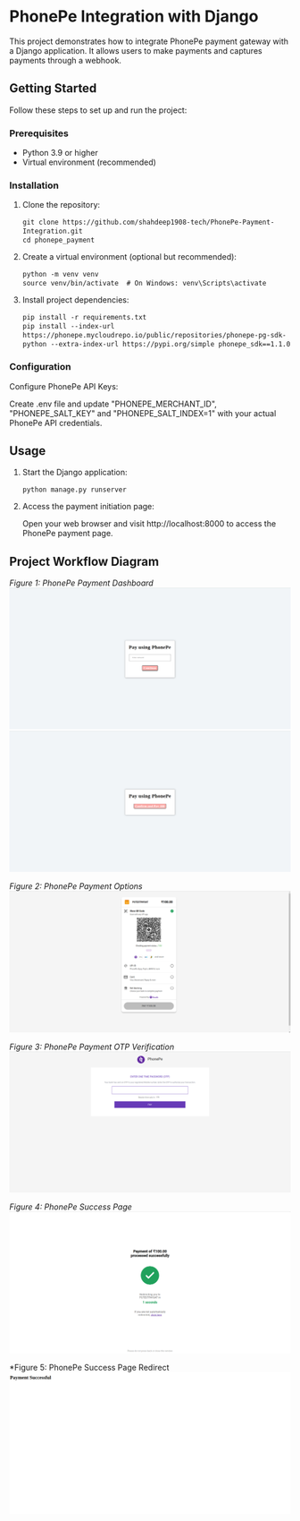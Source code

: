 # PhonePe Integration with Django

This project demonstrates how to integrate PhonePe payment gateway with a Django application. It allows users to make
payments and captures payments through a webhook.

## Getting Started

Follow these steps to set up and run the project:

### Prerequisites

- Python 3.9 or higher
- Virtual environment (recommended)

### Installation

1. Clone the repository:

   ```shell
   git clone https://github.com/shahdeep1908-tech/PhonePe-Payment-Integration.git
   cd phonepe_payment
   ```
2. Create a virtual environment (optional but recommended):
   ```shell
   python -m venv venv
   source venv/bin/activate  # On Windows: venv\Scripts\activate
   ```

3. Install project dependencies:
   ```shell
   pip install -r requirements.txt
   pip install --index-url https://phonepe.mycloudrepo.io/public/repositories/phonepe-pg-sdk-python --extra-index-url https://pypi.org/simple phonepe_sdk==1.1.0
   ```

### Configuration

Configure PhonePe API Keys:

Create .env file and update "PHONEPE_MERCHANT_ID", "PHONEPE_SALT_KEY" and "PHONEPE_SALT_INDEX=1" with your actual PhonePe API
credentials.

## Usage

1. Start the Django application:
   ```shell
   python manage.py runserver
   ```

2. Access the payment initiation page:

   Open your web browser and visit http://localhost:8000 to access the PhonePe payment page.

## Project Workflow Diagram

*Figure 1: PhonePe Payment Dashboard*
![dashboard.png](images%2Fdashboard.png)
![dashboard2.png](images%2Fdashboard2.png)

*Figure 2: PhonePe Payment Options*
![phonepe_payment_options.png](images%2Fphonepe_payment_options.png)

*Figure 3: PhonePe Payment OTP Verification*
![OTP_verification.png](images%2FOTP_verification.png)

*Figure 4: PhonePe Success Page*
![payment_success.png](images%2Fpayment_success.png)

*Figure 5: PhonePe Success Page Redirect
![success_redirect.png](images%2Fsuccess_redirect.png)
